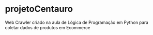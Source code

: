 # projetoCentauro
Web Crawler criado na aula de Lógica de Programação em Python para coletar dados de produtos em Ecommerce
